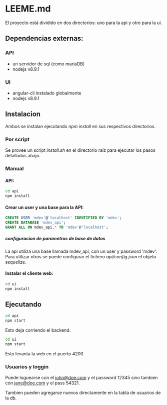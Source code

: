 LEEME.md
========

El proyecto está dividido en dos directorios: uno para la api y otro para la ui.

## Dependencias externas:

### API

* un servidor de sql (como mariaDB)
* nodejs v8.9.1

### UI

* angular-cli instalado globalmente
* nodejs v8.9.1

## Instalacion

Ambos se instalan ejecutando *npm install* en sus respectivos directorios.

### Por script

Se provee un script *install.sh* en el directorio raíz para ejecutar los pasos detallados abajo.

### Manual

#### API:

```bash
cd api
npm install
```

#### Crear un user y una base para la API:

```sql
CREATE USER 'mdev'@'localhost' IDENTIFIED BY 'mdev';
CREATE DATABASE 'mdev_api';
GRANT ALL ON mdev_api.* TO 'mdev'@'localhost';
```

##### configuracion de parametros de base de datos

La api utiliza una base llamada mdev_api, con un user y password 'mdev'.
Para utilizar otros se puede configurar el fichero *api/config.json* el objeto sequelize.

#### Instalar el cliente web:

```bash
cd ui
npm install
```

## Ejecutando

```bash
cd api
npm start
```
Esto deja corriendo el backend.

```bash
cd ui
npm start
```
Esto levanta la web en el puerto 4200.

### Usuarios y loggin

Puede loguearse con el john@doe.com y el password 12345 sino tambien con jane@doe.com y el pass 54321.

Tambien pueden agregarse nuevos directamente en la tabla de usuarios de la db.
